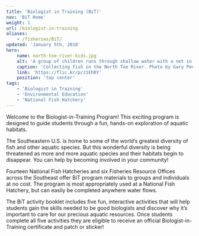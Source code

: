 ```yaml
---
title: 'Biologist in Training (BiT)'
nav: 'BiT Home'
weight: 1
url: /biologist-in-training
aliases:
    - /fisheries/BiT/
updated: 'January 5th, 2018'
hero:
    name: north-toe-river-kids.jpg
    alt: 'A group of children runs through shallow water with a net in the foreground.'
    caption: 'Collecting fish in the North Toe River. Photo by Gary Peeples, USFWS.'
    link: 'https://flic.kr/p/z1EhRY'
    position: 'top center'
tags:
    - 'Biologist in Training'
    - 'Environmental Education'
    - 'National Fish Hatchery'
---
```


Welcome to the Biologist-in-Training Program! This exciting program is designed to guide students through a fun, hands-on exploration of aquatic habitats.

The Southeastern U.S. is home to some of the world’s greatest diversity of fish and other aquatic species. But this wonderful diversity is being threatened as more and more aquatic species and their habitats begin to disappear. You can help by becoming involved in your community!

Fourteen National Fish Hatcheries and six Fisheries Resource Offices across the Southeast offer BiT program materials to groups and individuals at no cost. The program is most appropriately used at a National Fish Hatchery, but can easily be completed anywhere water flows.

The BiT activity booklet includes five fun, interactive activities that will help students gain the skills needed to be good biologists and discover why it’s important to care for our precious aquatic resources. Once students complete all five activities they are eligible to receive an official Biologist-in-Training certificate and patch or sticker!
